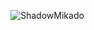 </p align="center">
<img src="https://komarev.com/ghpvc/?username=ClueXIII&label=Profile%20views&color=00C301&style=flat" alt="ShadowMikado" />

<!--
**ClueXIII/ClueXIII** is a ✨ _special_ ✨ repository because its `README.md` (this file) appears on your GitHub profile.

Here are some ideas to get you started:

- 🔭 I’m currently working on ...
- 🌱 I’m currently learning ...
- 👯 I’m looking to collaborate on ...
- 🤔 I’m looking for help with ...
- 💬 Ask me about ...
- 📫 How to reach me: ...
- 😄 Pronouns: ...
- ⚡ Fun fact: ...
-->
